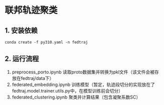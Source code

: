 # 联邦轨迹聚类
## 1. 安装依赖
```
conda create -f py310.yaml -n fedtraj 
```
## 2. 运行流程
1. preprocess_porto.ipynb 读取proto数据集并转换为pkl文件（该文件会被存放在fedtraj/data下）
2. federated_embedding.ipynb 训练模型（暂定，轨迹段切分的实现放在了fedtraj.model.trainer.utils.py中，在模型训练前会切分）
3. federated_clustering.ipynb 聚类并计算结果（包含凝聚系数SC）

